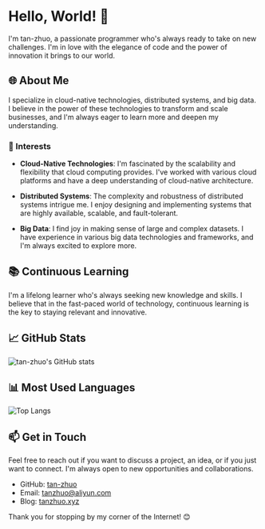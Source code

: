 # Hello, World! 👋

I'm tan-zhuo, a passionate programmer who's always ready to take on new challenges. I'm in love with the elegance of code and the power of innovation it brings to our world.

## 🌐 About Me

I specialize in cloud-native technologies, distributed systems, and big data. I believe in the power of these technologies to transform and scale businesses, and I'm always eager to learn more and deepen my understanding.

### 🌱 Interests

- **Cloud-Native Technologies**: I'm fascinated by the scalability and flexibility that cloud computing provides. I've worked with various cloud platforms and have a deep understanding of cloud-native architecture.

- **Distributed Systems**: The complexity and robustness of distributed systems intrigue me. I enjoy designing and implementing systems that are highly available, scalable, and fault-tolerant.

- **Big Data**: I find joy in making sense of large and complex datasets. I have experience in various big data technologies and frameworks, and I'm always excited to explore more.

## 📚 Continuous Learning

I'm a lifelong learner who's always seeking new knowledge and skills. I believe that in the fast-paced world of technology, continuous learning is the key to staying relevant and innovative.

## :chart_with_upwards_trend: GitHub Stats

![tan-zhuo's GitHub stats](https://github-readme-stats.vercel.app/api?username=tan-zhuo&show_icons=true&theme=radical)

## :bar_chart: Most Used Languages

![Top Langs](https://github-readme-stats.vercel.app/api/top-langs/?username=tan-zhuo&layout=compact)

## 📫 Get in Touch

Feel free to reach out if you want to discuss a project, an idea, or if you just want to connect. I'm always open to new opportunities and collaborations.

- GitHub: [tan-zhuo](https://github.com/tan-zhuo)
- Email: [tanzhuo@aliyun.com](mailto:tanzhuo@aliyun.com)
- Blog: [tanzhuo.xyz](https://tanzhuo.xyz)

Thank you for stopping by my corner of the Internet! 😊
